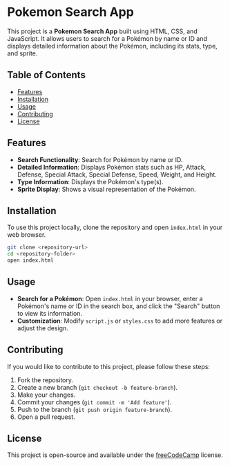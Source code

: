# Pokemon Search App

This project is a **Pokemon Search App** built using HTML, CSS, and JavaScript. It allows users to search for a Pokémon by name or ID and displays detailed information about the Pokémon, including its stats, type, and sprite.

## Table of Contents

- [Features](#features)
- [Installation](#installation)
- [Usage](#usage)
- [Contributing](#contributing)
- [License](#license)

## Features

- **Search Functionality**: Search for Pokémon by name or ID.
- **Detailed Information**: Displays Pokémon stats such as HP, Attack, Defense, Special Attack, Special Defense, Speed, Weight, and Height.
- **Type Information**: Displays the Pokémon's type(s).
- **Sprite Display**: Shows a visual representation of the Pokémon.

## Installation

To use this project locally, clone the repository and open `index.html` in your web browser.

```bash
git clone <repository-url>
cd <repository-folder>
open index.html
```

## Usage

- **Search for a Pokémon**: Open `index.html` in your browser, enter a Pokémon's name or ID in the search box, and click the "Search" button to view its information.
- **Customization**: Modify `script.js` or `styles.css` to add more features or adjust the design.

## Contributing

If you would like to contribute to this project, please follow these steps:

1. Fork the repository.
2. Create a new branch (`git checkout -b feature-branch`).
3. Make your changes.
4. Commit your changes (`git commit -m 'Add feature'`).
5. Push to the branch (`git push origin feature-branch`).
6. Open a pull request.

## License

This project is open-source and available under the [freeCodeCamp](https://www.freecodecamp.org) license.
